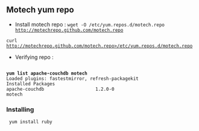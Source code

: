 ## Motech yum repo

* Install motech repo : 
<code>wget -O /etc/yum.repos.d/motech.repo http://motechrepo.github.com/motech.repo</code>

<code>curl http://motechrepo.github.com/motech.repo>/etc/yum.repos.d/motech.repo</code>
* Verifying repo :
<code>
<b>yum list apache-couchdb motech</b>
Loaded plugins: fastestmirror, refresh-packagekit
Installed Packages
apache-couchdb                   1.2.0-0                                              motech</code>

### Installing

<code> yum install ruby </code>
